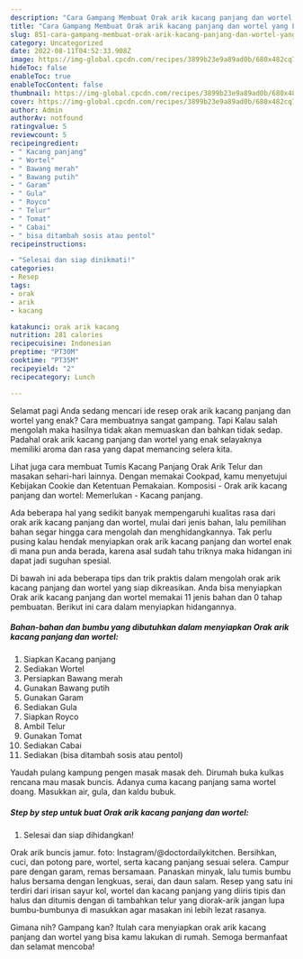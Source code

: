 ```yaml
---
description: "Cara Gampang Membuat Orak arik kacang panjang dan wortel yang Lezat Sekali"
title: "Cara Gampang Membuat Orak arik kacang panjang dan wortel yang Lezat Sekali"
slug: 851-cara-gampang-membuat-orak-arik-kacang-panjang-dan-wortel-yang-lezat-sekali
category: Uncategorized
date: 2022-08-11T04:52:33.908Z
image: https://img-global.cpcdn.com/recipes/3899b23e9a89ad0b/680x482cq70/orak-arik-kacang-panjang-dan-wortel-foto-resep-utama.jpg
hideToc: false
enableToc: true
enableTocContent: false
thumbnail: https://img-global.cpcdn.com/recipes/3899b23e9a89ad0b/680x482cq70/orak-arik-kacang-panjang-dan-wortel-foto-resep-utama.jpg
cover: https://img-global.cpcdn.com/recipes/3899b23e9a89ad0b/680x482cq70/orak-arik-kacang-panjang-dan-wortel-foto-resep-utama.jpg
author: Admin
authorAv: notfound
ratingvalue: 5
reviewcount: 5
recipeingredient:
- " Kacang panjang"
- " Wortel"
- " Bawang merah"
- " Bawang putih"
- " Garam"
- " Gula"
- " Royco"
- " Telur"
- " Tomat"
- " Cabai"
- " bisa ditambah sosis atau pentol"
recipeinstructions:

- "Selesai dan siap dinikmati!"
categories:
- Resep
tags:
- orak
- arik
- kacang

katakunci: orak arik kacang 
nutrition: 281 calories
recipecuisine: Indonesian
preptime: "PT30M"
cooktime: "PT35M"
recipeyield: "2"
recipecategory: Lunch

---
```



Selamat pagi Anda sedang mencari ide resep orak arik kacang panjang dan wortel yang enak? Cara membuatnya sangat gampang. Tapi Kalau salah mengolah maka hasilnya tidak akan memuaskan dan bahkan tidak sedap. Padahal orak arik kacang panjang dan wortel yang enak selayaknya memiliki aroma dan rasa yang dapat memancing selera kita.


Lihat juga cara membuat Tumis Kacang Panjang Orak Arik Telur dan masakan sehari-hari lainnya. Dengan memakai Cookpad, kamu menyetujui Kebijakan Cookie dan Ketentuan Pemakaian. Komposisi - Orak arik kacang panjang dan wortel: Memerlukan - Kacang panjang.

Ada beberapa hal yang sedikit banyak mempengaruhi kualitas rasa dari orak arik kacang panjang dan wortel, mulai dari jenis bahan, lalu pemilihan bahan segar hingga cara mengolah dan menghidangkannya. Tak perlu pusing kalau hendak menyiapkan orak arik kacang panjang dan wortel enak di mana pun anda berada, karena asal sudah tahu triknya maka hidangan ini dapat jadi suguhan spesial.


Di bawah ini ada beberapa tips dan trik praktis dalam mengolah orak arik kacang panjang dan wortel yang siap dikreasikan. Anda bisa menyiapkan Orak arik kacang panjang dan wortel memakai 11 jenis bahan dan 0 tahap pembuatan. Berikut ini cara dalam menyiapkan hidangannya.

<!--inarticleads1-->

##### Bahan-bahan dan bumbu yang dibutuhkan dalam menyiapkan Orak arik kacang panjang dan wortel:

1. Siapkan  Kacang panjang
1. Sediakan  Wortel
1. Persiapkan  Bawang merah
1. Gunakan  Bawang putih
1. Gunakan  Garam
1. Sediakan  Gula
1. Siapkan  Royco
1. Ambil  Telur
1. Gunakan  Tomat
1. Sediakan  Cabai
1. Sediakan  (bisa ditambah sosis atau pentol)


Yaudah pulang kampung pengen masak masak deh. Dirumah buka kulkas rencana mau masak buncis. Adanya cuma kacang panjang sama wortel doang. Masukkan air, gula, dan kaldu bubuk. 

<!--inarticleads2-->

##### Step by step untuk buat Orak arik kacang panjang dan wortel:


1. Selesai dan siap dihidangkan!

Orak arik buncis jamur. foto: Instagram/@doctordailykitchen. Bersihkan, cuci, dan potong pare, wortel, serta kacang panjang sesuai selera. Campur pare dengan garam, remas bersamaan. Panaskan minyak, lalu tumis bumbu halus bersama dengan lengkuas, serai, dan daun salam. Resep yang satu ini terdiri dari irisan sayur kol, wortel dan kacang panjang yang diiris tipis dan halus dan ditumis dengan di tambahkan telur yang diorak-arik jangan lupa bumbu-bumbunya di masukkan agar masakan ini lebih lezat rasanya. 

Gimana nih? Gampang kan? Itulah cara menyiapkan orak arik kacang panjang dan wortel yang bisa kamu lakukan di rumah. Semoga bermanfaat dan selamat mencoba!
